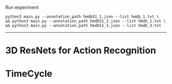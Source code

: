 Run experiment

```
python3 main.py --annotation_path hmdb51_1.json --list hmdb_1.txt \ 
&& python3 main.py --annotation_path hmdb51_2.json --list hmdb_2.txt \ 
&& python3 main.py --annotation_path hmdb51_3.json --list hmdb_3.txt
```



____________________


# 3D ResNets for Action Recognition

# TimeCycle


